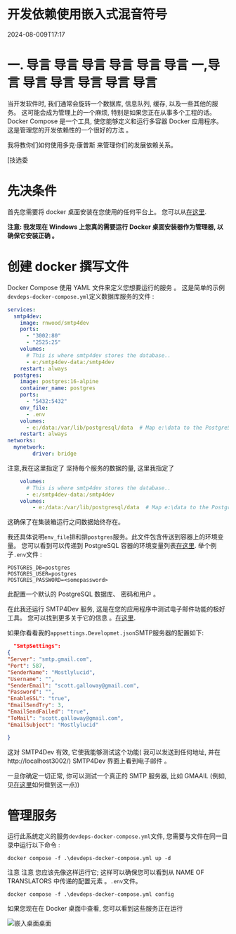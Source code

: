 # 开发依赖使用嵌入式混音符号

<!--category-- Docker -->
<datetime class="hidden">2024-08-009T17:17</datetime>

# 一. 导言 导言 导言 导言 导言 导言 一,导言 导言 导言 导言 导言 导言

当开发软件时, 我们通常会旋转一个数据库, 信息队列, 缓存, 以及一些其他的服务。 这可能会成为管理上的一个麻烦, 特别是如果您正在从事多个工程的话。 Docker Compose 是一个工具, 使您能够定义和运行多容器 Docker 应用程序。 这是管理您的开发依赖性的一个很好的方法 。

我将教你们如何使用多克·康普斯 来管理你们的发展依赖关系。

[技选委

# 先决条件

首先您需要将 docker 桌面安装在您使用的任何平台上。 您可以从[在这里](https://www.docker.com/products/docker-desktop).

**注意: 我发现在 Windows 上您真的需要运行 Docker 桌面安装器作为管理器, 以确保它安装正确 。**

# 创建 docker 撰写文件

Docker Compose 使用 YAML 文件来定义您想要运行的服务 。 这是简单的示例`devdeps-docker-compose.yml`定义数据库服务的文件 :

```yaml
services: 
  smtp4dev:
    image: rnwood/smtp4dev
    ports:
      - "3002:80"
      - "2525:25"
    volumes:
      # This is where smtp4dev stores the database..
      - e:/smtp4dev-data:/smtp4dev
    restart: always
  postgres:
    image: postgres:16-alpine
    container_name: postgres
    ports:
      - "5432:5432"
    env_file:
      - .env
    volumes:
      - e:/data:/var/lib/postgresql/data  # Map e:\data to the PostgreSQL data folder
    restart: always	
networks:
  mynetwork:
        driver: bridge
```

注意,我在这里指定了 坚持每个服务的数据的量, 这里我指定了

```yaml
    volumes:
      # This is where smtp4dev stores the database..
      - e:/smtp4dev-data:/smtp4dev
    volumes:
        - e:/data:/var/lib/postgresql/data  # Map e:\data to the PostgreSQL data folder
```

这确保了在集装箱运行之间数据始终存在。

我还具体说明`env_file`排和排`postgres`服务。此文件包含传送到容器上的环境变量。
您可以看到可以传递到 PostgreSQL 容器的环境变量列表[在这里](https://www.docker.com/blog/how-to-use-the-postgres-docker-official-image/#1-Environment-variables).
举个例子`.env`文件 :

```shell
POSTGRES_DB=postgres
POSTGRES_USER=postgres
POSTGRES_PASSWORD=<somepassword>
```

此配置一个默认的 PostgreSQL 数据库、 密码和用户 。

在此我还运行 SMTP4Dev 服务, 这是在您的应用程序中测试电子邮件功能的极好工具。 您可以找到更多关于它的信息 。[在这里](https://github.com/rnwood/smtp4dev/wiki/Installation#how-to-run-smtp4dev-in-docker).

如果你看看我的`appsettings.Developmet.json`SMTP服务器的配置如下:

```json
  "SmtpSettings":
{
"Server": "smtp.gmail.com",
"Port": 587,
"SenderName": "Mostlylucid",
"Username": "",
"SenderEmail": "scott.galloway@gmail.com",
"Password": "",
"EnableSSL": "true",
"EmailSendTry": 3,
"EmailSendFailed": "true",
"ToMail": "scott.galloway@gmail.com",
"EmailSubject": "Mostlylucid"

}
```

这对 SMTP4Dev 有效, 它使我能够测试这个功能( 我可以发送到任何地址, 并在 http://localhost3002/) SMTP4Dev 界面上看到电子邮件 。

一旦你确定一切正常, 你可以测试一个真正的 SMTP 服务器, 比如 GMAAIL (例如, 见[在这里](addingasyncsendingforemails)如何做到这一点))

# 管理服务

运行此系统定义的服务`devdeps-docker-compose.yml`文件, 您需要与文件在同一目录中运行以下命令 :

```shell
docker compose -f .\devdeps-docker-compose.yml up -d
```

注意 注意 您应该先像这样运行它; 这样可以确保您可以看到从 NAME OF TRANSLATORS 中传递的配置元素 。`.env`文件。

```shell
docker compose -f .\devdeps-docker-compose.yml config
```

如果您现在在 Docker 桌面中查看, 您可以看到这些服务正在运行

![嵌入桌面桌面](dockerdesktopdev.png)